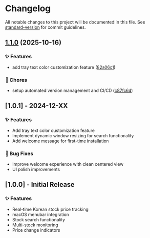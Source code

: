 # Changelog

All notable changes to this project will be documented in this file. See [standard-version](https://github.com/conventional-changelog/standard-version) for commit guidelines.

## [1.1.0](https://github.com-maantano/maantano/maantano-ticker/compare/v1.0.1...v1.1.0) (2025-10-16)


### ✨ Features

* add tray text color customization feature ([82a06c1](https://github.com-maantano/maantano/maantano-ticker/commit/82a06c1efcc6ad2929b3129a9013726a520a1029))


### 🔧 Chores

* setup automated version management and CI/CD ([c87fc6d](https://github.com-maantano/maantano/maantano-ticker/commit/c87fc6d217dfaf9b69f54290a0432c405dabf8dd))

## [1.0.1] - 2024-12-XX

### ✨ Features
- Add tray text color customization feature
- Implement dynamic window resizing for search functionality
- Add welcome message for first-time installation

### 🐛 Bug Fixes
- Improve welcome experience with clean centered view
- UI polish improvements

## [1.0.0] - Initial Release

### ✨ Features
- Real-time Korean stock price tracking
- macOS menubar integration
- Stock search functionality
- Multi-stock monitoring
- Price change indicators
